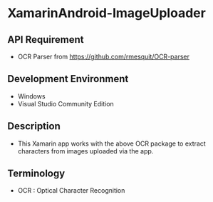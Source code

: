 # XamarinAndroid-ImageUploader

## API Requirement
* OCR Parser from https://github.com/rmesquit/OCR-parser

## Development Environment
* Windows
* Visual Studio Community Edition

## Description
* This Xamarin app works with the above OCR package to extract characters from images uploaded via the app.

## Terminology
* OCR : Optical Character Recognition
